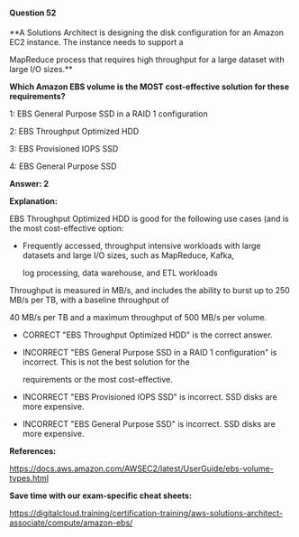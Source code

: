 #### Question  52


**A Solutions Architect is designing the disk configuration for an Amazon EC2 instance. The instance needs to support a

MapReduce process that requires high throughput for a large dataset with large I/O sizes.**


**Which Amazon EBS volume is the MOST cost-effective solution for these requirements?**


1: EBS General Purpose SSD in a RAID 1 configuration


2: EBS Throughput Optimized HDD


3: EBS Provisioned IOPS SSD


4: EBS General Purpose SSD


**Answer: 2**


**Explanation:**


EBS Throughput Optimized HDD is good for the following use cases (and is the most cost-effective option:


- Frequently accessed, throughput intensive workloads with large datasets and large I/O sizes, such as MapReduce, Kafka,

  log processing, data warehouse, and ETL workloads


Throughput is measured in MB/s, and includes the ability to burst up to 250 MB/s per TB, with a baseline throughput of

40 MB/s per TB and a maximum throughput of 500 MB/s per volume.


- CORRECT "EBS Throughput Optimized HDD" is the correct answer.


- INCORRECT "EBS General Purpose SSD in a RAID 1 configuration" is incorrect. This is not the best solution for the

  requirements or the most cost-effective.


- INCORRECT "EBS Provisioned IOPS SSD" is incorrect. SSD disks are more expensive.


- INCORRECT "EBS General Purpose SSD" is incorrect. SSD disks are more expensive.


**References:**


https://docs.aws.amazon.com/AWSEC2/latest/UserGuide/ebs-volume-types.html


**Save time with our exam-specific cheat sheets:**


https://digitalcloud.training/certification-training/aws-solutions-architect-associate/compute/amazon-ebs/

